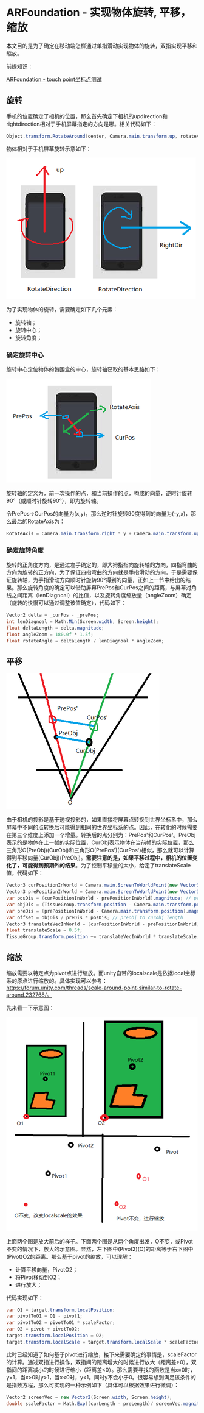 # ARFoundation - 实现物体旋转, 平移，缩放

本文目的是为了确定在移动端怎样通过单指滑动实现物体的旋转，双指实现平移和缩放。

前提知识：

[ARFoundation - touch point坐标点测试](./arfoundation-touch-point-coordinate.md)

## 旋转

手机的位置确定了相机的位置，那么首先确定下相机的updirection和rightdirection相对于手机屏幕指定的方向是哪。相关代码如下：

```c#
Object.transform.RotateAround(center, Camera.main.transform.up, rotateAngle);
```

物体相对于手机屏幕旋转示意如下：

![](./image/arfoundation-rotate1.png)

为了实现物体的旋转，需要确定如下几个元素：

- 旋转轴；
- 旋转中心；
- 旋转角度；

### 确定旋转中心 

旋转中心定位物体的包围盒的中心，旋转轴获取的基本思路如下：

![](./image/arfoundation-rotate2.png)

旋转轴的定义为，前一次操作的点，和当前操作的点，构成的向量，逆时针旋转90°（或顺时针旋转90°），即为旋转轴。

令PrePos->CurPos的向量为(x,y)，那么逆时针旋转90度得到的向量为(-y,x)，那么最后的RotateAxis为：

```c#
RotateAxis = Camera.main.transform.right * y + Camera.main.transform.up * (-x)
```

### 确定旋转角度

旋转的正角度方向，是通过左手确定的，即大拇指指向旋转轴的方向，四指弯曲的方向为旋转的正方向，为了保证四指弯曲的方向就是手指滑动的方向，于是需要保证旋转轴，为手指滑动方向顺时针旋转90°得到的向量，正如上一节中给出的结果。那么旋转角度的确定可以借助屏幕PrePos和CurPos之间的距离，与屏幕对角线之间距离（lenDiagnoal）的比值，以及旋转角度缩放量（angleZoom）确定（旋转的快慢可以通过调整该值确定），代码如下：

```c#
Vector2 delta = _curPos - _prePos;
int lenDiagnoal = Math.Min(Screen.width, Screen.height);
float deltaLength = delta.magnitude;
float angleZoom = 180.0f * 1.5f;
float rotateAngle = deltaLength / lenDiagnoal * angleZoom;
```

## 平移

![](./image/arfounation-translate.png)

由于相机的投影是基于透视投影的，如果直接将屏幕点转换到世界坐标系中，那么屏幕中不同的点转换后可能得到相同的世界坐标系的点。因此，在转化的时候需要在第三个维度上添加一个增量。转换后的点分别为：PrePos'和CurPos'。PreObj表示的是物体在上一帧的实际位置，CurObj表示物体在当前帧的实际位置，那么三角形O(PreObj)(CurObj)和三角形O(PrePos')(CurPos')相似，那么就可以计算得到平移向量(CurObj)(PreObj)。**需要注意的是，如果平移过程中，相机的位置变化了，可能得到预期外的结果**。为了控制平移量的大小，给定了translateScale值，代码如下：

```c#
Vector3 curPositionInWorld = Camera.main.ScreenToWorldPoint(new Vector3(_curPos.x, _curPos.y, 1));
Vector3 prePositionInWorld = Camera.main.ScreenToWorldPoint(new Vector3(_prePos.x, _prePos.y, 1));
var posDis = (curPositionInWorld - prePositionInWorld).magnitude; // prepos' to curpos'
var objDis = (TissueGroup.transform.position - Camera.main.transform.position).magnitude; // preobj to o
var preDis = (prePositionInWorld - Camera.main.transform.position).magnitude; // preobj' to o
var offset = objDis / preDis * posDis; // preobj to curobj length
Vector3 translateVecInWorld = (curPositionInWorld - prePositionInWorld).normalized * offset;// preobj to curobj vector
float translateScale = 0.5f;
TissueGroup.transform.position += translateVecInWorld * translateScale;
```

## 缩放

缩放需要以特定点为pivot点进行缩放。而unity自带的localscale是依据local坐标系的原点进行缩放的。具体实现可以参考：https://forum.unity.com/threads/scale-around-point-similar-to-rotate-around.232768/。

先来看一下示意图：

![](./image/arfoundation-scale.png)

上面两个图是放大前后的样子。下面两个图是从两个角度出发，O不变，或Pivot不变的情况下，放大的示意图。显然，左下图中(Pivot2)(O)的距离等于右下图中(Pivot)O2的距离。那么基于pivot的缩放，可以理解：

- 计算平移向量，PivotO2；
- 将Pivot移动到O2；
- 进行放大；

代码实现如下：

```c#
var O1 = target.transform.localPosition;
var pivotToO1 = O1 - pivot1;
var pivotToO2 = pivotToO1 * scaleFactor;
var O2 = pivot + pivotToO2;
target.transform.localPosition = O2;
target.transform.localScale = target.transform.localScale * scaleFactor;
```

此时已经知道了如何基于pivot进行缩放，接下来需要确定的事情是，scaleFactor的计算。通过双指进行操作，双指间的距离增大的时候进行放大（距离差>0），双指间的距离减小的时候进行缩小（距离差<0）。那么需要寻找的函数是当x=0时，y=1，当x>0时y>1，当x<0时，y<1。同时y不会小于0。很容易想到满足该条件的是指数方程，那么可实现的一种示例如下（具体可以根据效果进行微调）：

```c#
Vector2 screenVec = new Vector2(Screen.width, Screen.height);
double scaleFactor = Math.Exp((curLength - preLength)/ screenVec.magnitude * 2.0);
```



